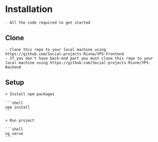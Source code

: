 # Installation
	- All the code required to get started

## Clone 
	- Clone this repo to your local machine using https://github.com/Social-projects-Rivne/YPS-Frontend
	- If you don't have back-end part you must clone this repo to your local machine using https://github.com/Social-projects-Rivne/YPS-Backend
  
## Setup
	> Install npm packages
	
	```shell
	npm install
	```
	
	> Run project 
	
	```shell
	ng serve
	```